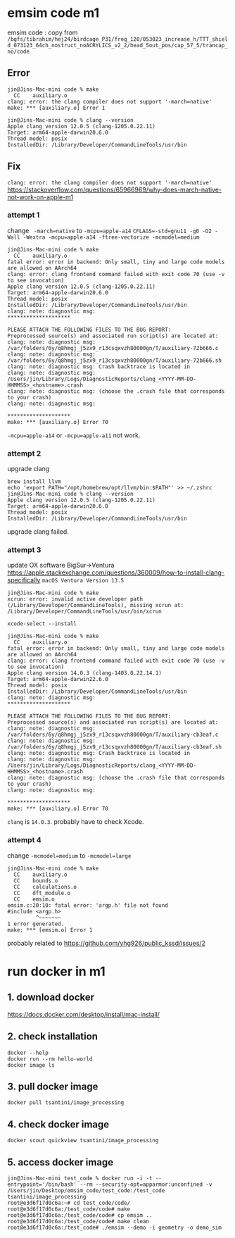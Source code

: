 # emsim code m1
emsim code : copy from `/bgfs/tibrahim/hej24/birdcage_P31/freq_120/053023_increase_h/TTT_shield_073123_64ch_nostruct_noACRYLICS_v2_2/head_5out_pos/cap_57_5/trancap_no/code`

## Error
```
jin@Jins-Mac-mini code % make
  CC    auxiliary.o
clang: error: the clang compiler does not support '-march=native'
make: *** [auxiliary.o] Error 1
```

```
jin@Jins-Mac-mini code % clang --version
Apple clang version 12.0.5 (clang-1205.0.22.11)
Target: arm64-apple-darwin20.6.0
Thread model: posix
InstalledDir: /Library/Developer/CommandLineTools/usr/bin
```

## Fix
`clang: error: the clang compiler does not support '-march=native'`
https://stackoverflow.com/questions/65966969/why-does-march-native-not-work-on-apple-m1 

### attempt 1
change ` -march=native` to `-mcpu=apple-a14`
```CFLAGS=-std=gnu11 -g0 -O2 -Wall -Wextra -mcpu=apple-a14 -ftree-vectorize -mcmodel=medium ```
```
jin@Jins-Mac-mini code % make 
  CC    auxiliary.o
fatal error: error in backend: Only small, tiny and large code models are allowed on AArch64
clang: error: clang frontend command failed with exit code 70 (use -v to see invocation)
Apple clang version 12.0.5 (clang-1205.0.22.11)
Target: arm64-apple-darwin20.6.0
Thread model: posix
InstalledDir: /Library/Developer/CommandLineTools/usr/bin
clang: note: diagnostic msg: 
********************

PLEASE ATTACH THE FOLLOWING FILES TO THE BUG REPORT:
Preprocessed source(s) and associated run script(s) are located at:
clang: note: diagnostic msg: /var/folders/6y/q8hmgj_j5zx9_r13csqxvzh80000gn/T/auxiliary-72b666.c
clang: note: diagnostic msg: /var/folders/6y/q8hmgj_j5zx9_r13csqxvzh80000gn/T/auxiliary-72b666.sh
clang: note: diagnostic msg: Crash backtrace is located in
clang: note: diagnostic msg: /Users/jin/Library/Logs/DiagnosticReports/clang_<YYYY-MM-DD-HHMMSS>_<hostname>.crash
clang: note: diagnostic msg: (choose the .crash file that corresponds to your crash)
clang: note: diagnostic msg: 

********************
make: *** [auxiliary.o] Error 70
```

`-mcpu=apple-a14` or `-mcpu=apple-a11` not work. 

### attempt 2
upgrade clang
```
brew install llvm
echo 'export PATH="/opt/homebrew/opt/llvm/bin:$PATH"' >> ~/.zshrc
jin@Jins-Mac-mini code % clang --version                                                  
Apple clang version 12.0.5 (clang-1205.0.22.11)
Target: arm64-apple-darwin20.6.0
Thread model: posix
InstalledDir: /Library/Developer/CommandLineTools/usr/bin
```
upgrade clang failed.


### attempt 3
update OX software BigSur->Ventura
https://apple.stackexchange.com/questions/360009/how-to-install-clang-specifically 
`macOS Ventura Version 13.5`

```
jin@Jins-Mac-mini code % make
xcrun: error: invalid active developer path (/Library/Developer/CommandLineTools), missing xcrun at: /Library/Developer/CommandLineTools/usr/bin/xcrun
```

```
xcode-select --install
```

```
jin@Jins-Mac-mini code % make        
  CC    auxiliary.o
fatal error: error in backend: Only small, tiny and large code models are allowed on AArch64
clang: error: clang frontend command failed with exit code 70 (use -v to see invocation)
Apple clang version 14.0.3 (clang-1403.0.22.14.1)
Target: arm64-apple-darwin22.6.0
Thread model: posix
InstalledDir: /Library/Developer/CommandLineTools/usr/bin
clang: note: diagnostic msg: 
********************

PLEASE ATTACH THE FOLLOWING FILES TO THE BUG REPORT:
Preprocessed source(s) and associated run script(s) are located at:
clang: note: diagnostic msg: /var/folders/6y/q8hmgj_j5zx9_r13csqxvzh80000gn/T/auxiliary-cb3eaf.c
clang: note: diagnostic msg: /var/folders/6y/q8hmgj_j5zx9_r13csqxvzh80000gn/T/auxiliary-cb3eaf.sh
clang: note: diagnostic msg: Crash backtrace is located in
clang: note: diagnostic msg: /Users/jin/Library/Logs/DiagnosticReports/clang_<YYYY-MM-DD-HHMMSS>_<hostname>.crash
clang: note: diagnostic msg: (choose the .crash file that corresponds to your crash)
clang: note: diagnostic msg: 

********************
make: *** [auxiliary.o] Error 70
```

`clang` is `14.0.3`. probably have to check Xcode. 

### attempt 4
change `-mcmodel=medium` to `-mcmodel=large`

```
jin@Jins-Mac-mini code % make
  CC    auxiliary.o
  CC    bounds.o
  CC    calculations.o
  CC    dft_module.o
  CC    emsim.o
emsim.c:20:10: fatal error: 'argp.h' file not found
#include <argp.h>
         ^~~~~~~~
1 error generated.
make: *** [emsim.o] Error 1
```
probably related to https://github.com/yhg926/public_kssd/issues/2 


# run docker in m1
## 1. download docker 
https://docs.docker.com/desktop/install/mac-install/ 

## 2. check installation
```
docker --help
docker run --rm hello-world
docker image ls
```
## 3. pull docker image
```docker pull tsantini/image_processing```

## 4. check docker image
`docker scout quickview tsantini/image_processing` 

## 5. access docker image
```
jin@Jins-Mac-mini test_code % docker run -i -t --entrypoint='/bin/bash' --rm --security-opt=apparmor:unconfined -v /Users/jin/Desktop/emsim_code/test_code:/test_code tsantini/image_processing
root@e3d6f17d0c6a:~# cd test_code/code/
root@e3d6f17d0c6a:/test_code/code# make
root@e3d6f17d0c6a:/test_code/code# cp emsim ..
root@e3d6f17d0c6a:/test_code/code# make clean
root@e3d6f17d0c6a:/test_code# ./emsim --demo -i geometry -o demo_sim
```
